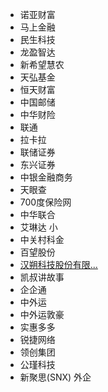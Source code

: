 - 诺亚财富
- 马上金融
- 民生科技
- 龙盈智达
- 新希望慧农
- 天弘基金
- 恒天财富
- 中国邮储
- 中华财险
- 联通
- 拉卡拉
- 联储证券
- 东兴证券
- 中银金融商务
- 天眼查
- 700度保险网
- 中华联合
- 艾琳达 小
- 中关村科金
- 百望股份
- [汉朔科技股份有限...](https://www.zhipin.com/gongsir/673d44d4aba0f7fa1nJ-29q4E1E~.html)
- 凯叔讲故事
- 企企通
- 中外运
- 中外运敦豪
- 实惠多多
- 锐捷网络
- 领创集团
- 公瑾科技
- 新聚思(SNX) 外企